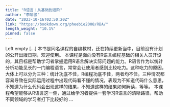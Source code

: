 ```yaml
---
title: "R语言：从基础到进阶"
author: "李喻骏"
date: "2023-10-16T02:50:20Z"
link: "https://bookdown.org/pheebie2008/RBA/"
length_weight: "10.1%"
pinned: false
---
```


Left empty [...] 本书是同名课程的自编教材，还在持续更新当中，目前没有计划的公开出版日期，欢迎使用。 本课程是面向没有R语言编程基础的相关人员开设的，其目标是帮助学习者掌握运用R语言解决实际问题的能力。R语言作为以统计分析功能见长的一门编程语言，常常会让使用者感到比较吃力。这种吃力的原因，大体上可以分为三种：统计功底不佳，R编程功底不佳，两者均不佳。三种情况都容易导致在实际运用过程中出现代码看不懂的情况，表现为不知道代码什么意思，不知道为什么代码会出现这样的结果，不知道这样的结果如何解读，等等。 本课程希望能够从R语言这一侧，通过给学习者提供一套学习R语言的清晰路径，帮助不同领域的学习者打下比较好的 ...
